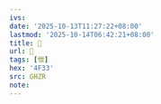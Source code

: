 ```yaml
---
ivs:
date: '2025-10-13T11:27:22+08:00'
lastmod: '2025-10-14T06:42:21+08:00'
title: 󰗐
url: 󰗐
tags: [伳]
hex: '4F33'
src: GHZR
note:
---
```

